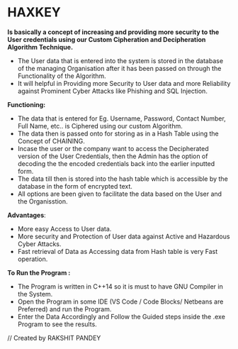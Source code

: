# **HAXKEY** 
**Is basically a concept of increasing and providing more security to the User credentials using our Custom Cipheration and Decipheration Algorithm Technique.**

* The User data that is entered into the system is stored in the database of the managing Organisation after it has been passed on through the Functionality of the Algorithm.
* It will helpful in Providing more Security to User data and more Reliability against Prominent Cyber Attacks like Phishing and SQL Injection.


**Functioning:**
* The data that is entered for Eg. Username, Password, Contact Number, Full Name, etc.. is Ciphered using our custom Algorithm.
*  The data then is passed onto for storing as in a Hash Table using the Concept of CHAINING.
*  Incase the user or the company want to access the Decipherated version of the User Credentials, then the Admin has the option of decoding the the encoded credentials       back into the earlier inputted form.
*  The data till then is stored into the hash table which is accessible by the database in the form of encrypted text.
*  All options are been given to facilitate the data based on the User and the Organisstion.


**Advantages**:
* More easy Access to User data.
* More security and Protection of User data against Active and Hazardous Cyber Attacks.
* Fast retrieval of Data as Accessing data from Hash table is very Fast operation.


**To Run the Program :**
* The Program is written in C++14 so it is must to have GNU Compiler in the System.
* Open the Program in some IDE (VS Code / Code Blocks/ Netbeans are Preferred) and run the Program.
* Enter the Data Accordingly and Follow the Guided steps inside the .exe Program to see the results.


// Created by RAKSHIT PANDEY
